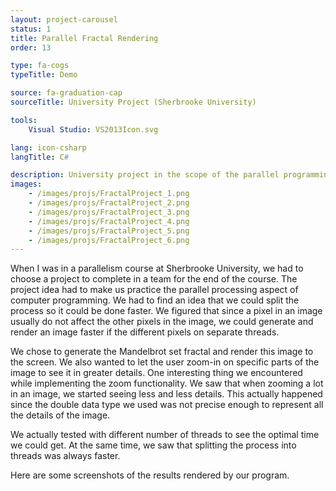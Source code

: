 ```yaml
---
layout: project-carousel
status: 1
title: Parallel Fractal Rendering
order: 13

type: fa-cogs
typeTitle: Demo

source: fa-graduation-cap
sourceTitle: University Project (Sherbrooke University)

tools:
    Visual Studio: VS2013Icon.svg

lang: icon-csharp
langTitle: C#

description: University project in the scope of the parallel programming class. Here we render fractal formulas with a parallel algorithm.
images:
    - /images/projs/FractalProject_1.png
    - /images/projs/FractalProject_2.png
    - /images/projs/FractalProject_3.png
    - /images/projs/FractalProject_4.png
    - /images/projs/FractalProject_5.png
    - /images/projs/FractalProject_6.png
---
```


When I was in a parallelism course at Sherbrooke University, we had to choose a project to complete in a team for the end of the course. The project idea had to make us practice the parallel processing aspect of computer programming. We had to find an idea that we could split the process so it could be done faster. We figured that since a pixel in an image usually do not affect the other pixels in the image, we could generate and render an image faster if the different pixels on separate threads.

We chose to generate the Mandelbrot set fractal and render this image to the screen. We also wanted to let the user zoom-in on specific parts of the image to see it in greater details. One interesting thing we encountered while implementing the zoom functionality. We saw that when zooming a lot in an image, we started seeing less and less details. This actually happened since the double data type we used was not precise enough to represent all the details of the image.

We actually tested with different number of threads to see the optimal time we could get. At the same time, we saw that splitting the process into threads was always faster.

Here are some screenshots of the results rendered by our program.
